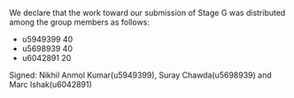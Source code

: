 We declare that the work toward our submission of Stage G was distributed among the group members as follows:

* u5949399 40
* u5698939 40
* u6042891 20

Signed: Nikhil Anmol Kumar(u5949399), Suray Chawda(u5698939) and Marc Ishak(u6042891)
